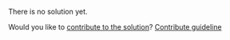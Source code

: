 
There is no solution yet.

Would you like to [contribute to the solution](https://github.com/BFEdev/BFE.dev-solutions/blob/main/css/fluid-font-size_en.md)? [Contribute guideline](https://github.com/BFEdev/BFE.dev-solutions#how-to-contribute)
